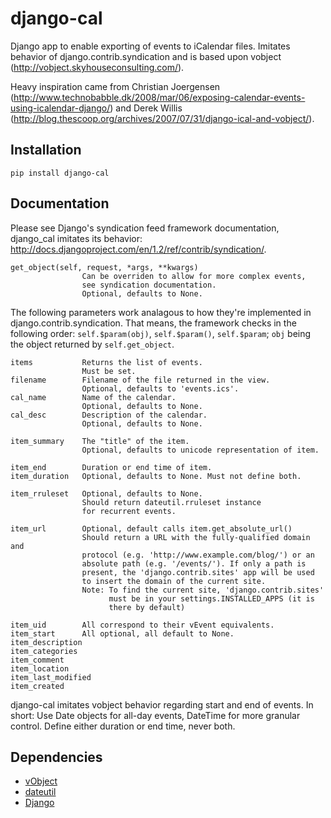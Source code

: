 django-cal
==========

Django app to enable exporting of events to iCalendar files. 
Imitates behavior of django.contrib.syndication and is based upon vobject
(<http://vobject.skyhouseconsulting.com/>).

Heavy inspiration came from Christian Joergensen
(<http://www.technobabble.dk/2008/mar/06/exposing-calendar-events-using-icalendar-django/>)
and Derek Willis (<http://blog.thescoop.org/archives/2007/07/31/django-ical-and-vobject/>).

Installation
------------

    pip install django-cal
    
Documentation
-------------

Please see Django's syndication feed framework documentation, django_cal imitates its
behavior: <http://docs.djangoproject.com/en/1.2/ref/contrib/syndication/>.

    get_object(self, request, *args, **kwargs)
                    Can be overriden to allow for more complex events,
                    see syndication documentation.
                    Optional, defaults to None.

The following parameters work analagous to how they're implemented in 
django.contrib.syndication. That means, the framework checks in the following
order: `self.$param(obj)`, `self.$param()`, `self.$param`; `obj` being the object 
returned by `self.get_object`.
    
    items           Returns the list of events.
                    Must be set.
    filename        Filename of the file returned in the view.
                    Optional, defaults to 'events.ics'.
    cal_name        Name of the calendar.
                    Optional, defaults to None.
    cal_desc        Description of the calendar. 
                    Optional, defaults to None.

    item_summary    The "title" of the item.
                    Optional, defaults to unicode representation of item.

    item_end        Duration or end time of item.
    item_duration   Optional, defaults to None. Must not define both.
    
    item_rruleset   Optional, defaults to None.
                    Should return dateutil.rruleset instance
                    for recurrent events.

    item_url        Optional, default calls item.get_absolute_url()
                    Should return a URL with the fully-qualified domain and
                    protocol (e.g. 'http://www.example.com/blog/') or an
                    absolute path (e.g. '/events/'). If only a path is
                    present, the 'django.contrib.sites' app will be used
                    to insert the domain of the current site.
                    Note: To find the current site, 'django.contrib.sites'
                          must be in your settings.INSTALLED_APPS (it is
                          there by default)

    item_uid        All correspond to their vEvent equivalents.
    item_start      All optional, all default to None.
    item_description
    item_categories
    item_comment
    item_location
    item_last_modified
    item_created


django-cal imitates vobject behavior regarding start and end of events. In short:
Use Date objects for all-day events, DateTime for more granular control.
Define either duration or end time, never both.


    
Dependencies
------------

  * [vObject](http://vobject.skyhouseconsulting.com/)
  * [dateutil](http://labix.org/python-dateutil/)
  * [Django](http://djangoproject.com/)
